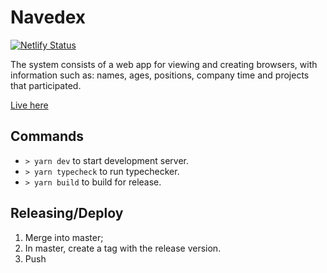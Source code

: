 # Navedex

[![Netlify Status](https://api.netlify.com/api/v1/badges/dcbd8433-036a-4c61-a46e-2d12f326590f/deploy-status)](https://app.netlify.com/sites/kalu-navedex/deploys)

The system consists of a web app for viewing and creating browsers, with information such as: names, ages, positions, company time and projects that participated.

[Live here](https://navedex2.netlify.app/)

## Commands

- `> yarn dev` to start development server.
- `> yarn typecheck` to run typechecker.
- `> yarn build` to build for release.

## Releasing/Deploy

1. Merge into master;
2. In master, create a tag with the release version.
3. Push
